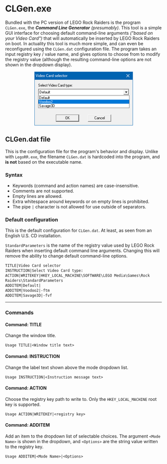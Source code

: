 # CLGen.exe

Bundled with the PC version of LEGO Rock Raiders is the program `CLGen.exe`, the ***Command Line Generator*** *(presumably)*. This tool is a simple GUI interface for choosing default command-line arguments *("based on your Video Card")* that will automatically be inserted by LEGO Rock Raiders on boot. In actuality this tool is much more simple, and can even be reconfigured using the `CLGen.dat` configuration file. The program takes an input registry key / value name, and gives options to choose from to modify the registry value (although the resulting command-line options are not shown in the dropdown display).

<p align="center"><img src="https://raw.githubusercontent.com/trigger-segfault/legorockraiders-analysis/main/assets/CLGen/CLGen_preview.png"></p>


## CLGen.dat file

This is the configuration file for the program's behavior and display. Unlike with `LegoRR.exe`, the filename `CLGen.dat` is hardcoded into the program, and **is not** based on the executable name.

### Syntax

* Keywords (command and action names) are case-insensitive.
* Comments are not supported.
* Empty lines are allowed.
* Extra whitespace around keywords or on empty lines is prohibited.
* The pipe `|` character is not allowed for use outside of separators.


### Default configuration

This is the default configuration for `CLGen.dat`. At least, as seen from an English U.S. CD installation.

`StandardParameters` is the name of the registry value used by LEGO Rock Raiders when inserting default command line arguments. Changing this will remove the ability to change default command-line options.

```
TITLE|Video Card selector
INSTRUCTION|Select Video Card type:
ACTION|WRITEKEY|HKEY_LOCAL_MACHINE\SOFTWARE\LEGO Media\Games\Rock Raiders\StandardParameters
ADDITEM|Default|
ADDITEM|Voodoo2|-ftm
ADDITEM|Savage3D|-fvf
```


***

### Commands

#### Command: TITLE

Change the window title.

```
Usage TITLE|<Window title text>
```

#### Command: INSTRUCTION

Change the label text shown above the mode dropdown list.

```
Usage INSTRUCTION|<Instruction message text>
```

#### Command: ACTION

Choose the registry key path to write to. Only the `HKEY_LOCAL_MACHINE` root key is supported.

```
Usage ACTION|WRITEKEY|<registry key>
```

#### Command: ADDITEM

Add an item to the dropdown list of selectable choices. The argument `<Mode Name>` is shown in the dropdown, and `<Options>` are the string value written to the registry key.

```
Usage ADDITEM|<Mode Name>|<Options>
```

